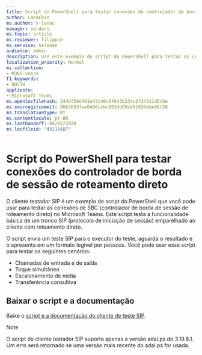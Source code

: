 ```yaml
---
title: Script do PowerShell para testar conexões do controlador de borda de sessão de roteamento direto
author: LanaChin
ms.author: v-lanac
manager: serdars
ms.topic: article
ms.reviewer: filippse
ms.service: msteams
audience: admin
description: Use este exemplo de script do PowerShell para testar as conexões de controlador de borda de sessão de roteamento direto no Microsoft Teams.
localization_priority: Normal
ms.collection:
- M365-voice
f1.keywords:
- NOCSH
appliesto:
- Microsoft Teams
ms.openlocfilehash: 344bf59d401e43c40c6f643b334c2f34311d6cbe
ms.sourcegitcommit: 8665603fae8408ccbc083dd59cb01936ebe96c58
ms.translationtype: MT
ms.contentlocale: pt-BR
ms.lasthandoff: 04/02/2020
ms.locfileid: "43116687"
---
```

# <a name="powershell-script-to-test-direct-routing-session-border-controller-connections"></a>Script do PowerShell para testar conexões do controlador de borda de sessão de roteamento direto

O cliente testador SIP é um exemplo de script do PowerShell que você pode usar para testar as conexões de SBC (controlador de borda de sessão de roteamento direto) no Microsoft Teams. Este script testa a funcionalidade básica de um tronco SIP (protocolo de iniciação de sessão) emparelhado ao cliente com roteamento direto.

O script envia um teste SIP para o executor do teste, aguarda o resultado e o apresenta em um formato legível por pessoas. Você pode usar esse script para testar os seguintes cenários:

- Chamadas de entrada e de saída
- Toque simultâneo
- Escalonamento de mídia
- Transferência consultiva

## <a name="download-the-script-and-documentation"></a>Baixar o script e a documentação

Baixe o [script e a documentação do cliente de teste SIP](https://github.com/MicrosoftDocs/OfficeDocs-SkypeForBusiness/blob/live/Teams/downloads/sip-tester-client/siptesterclient.zip?raw=true).

  > [!NOTE]
  > O script do cliente testador SIP suporta apenas a versão adal.ps do 3.19.8.1. Um erro será retornado se uma versão mais recente do adal.ps for usada.
  
  
